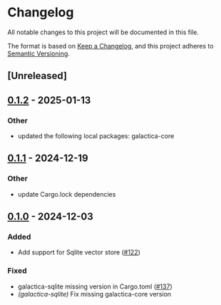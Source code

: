 # Changelog

All notable changes to this project will be documented in this file.

The format is based on [Keep a Changelog](https://keepachangelog.com/en/1.0.0/), 
and this project adheres to [Semantic Versioning](https://semver.org/spec/v2.0.0.html).

## [Unreleased]

## [0.1.2](https://github.com/OFFICIALDBLR/galactica/compare/galactica-sqlite-v0.1.1...galactica-sqlite-v0.1.2) - 2025-01-13

### Other

- updated the following local packages: galactica-core

## [0.1.1](https://github.com/OFFICIALDBLR/galactica/compare/galactica-sqlite-v0.1.0...galactica-sqlite-v0.1.1) - 2024-12-19

### Other

- update Cargo.lock dependencies

## [0.1.0](https://github.com/OFFICIALDBLR/galactica/releases/tag/galactica-sqlite-v0.1.0) - 2024-12-03

### Added

- Add support for Sqlite vector store ([#122](https://github.com/OFFICIALDBLR/galactica/pull/122))

### Fixed

- galactica-sqlite missing version in Cargo.toml ([#137](https://github.com/OFFICIALDBLR/galactica/pull/137))
- *(galactica-sqlite)* Fix missing galactica-core version
